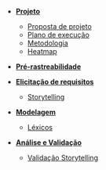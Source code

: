 - [**Projeto**](/pages/proposta.md)
    - [Proposta de projeto](/pages/proposta.md)
    - [Plano de execução](/pages/planejamento-entregas.md)
    - [Metodologia](/pages/metodologia.md)
    - [Heatmap](/pages/heatmap.md)
- [**Pré-rastreabilidade**](/pages/pre-rastreabilidade/rich-picture.md)
- [**Elicitação de requisitos**](/pages/elicitacao/storytelling.md)
    - [Storytelling](/pages/elicitacao/storytelling.md)
    <!-- - [Introspecção](/pages/elicitacao/introspeccao.md) -->
- [**Modelagem**](/pages/modelagem/lexicos.md)
    - [Léxicos](/pages/modelagem/lexicos.md)


- [**Análise e Validação**](/pages/analise/validar-storytelling.md)
    - [Validação Storytelling](/pages/analise/validar-storytelling.md)

<!-- - [**Modelagem**](/pages/modelagem/lexicos.md)
    - [Casos de Uso - UC's](/pages/modelagem/casos-uso.md
    - [Especificação dos UC's](/pages/modelagem/especificacao-uc.md)
    - [Backlog do produto](/pages/modelagem/backlog.md)
        - [Épicos](/pages/modelagem/epicos.md)
        - [Histórias de usuário](/pages/modelagem/historia-usuario.md)
- [**Pós-rastreabilidade**](/pages/pos-rastreabilidade/backward.md) -->
